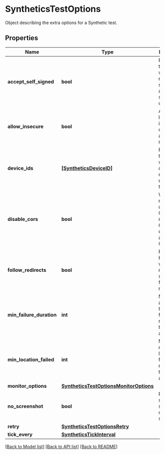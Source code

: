# SyntheticsTestOptions

Object describing the extra options for a Synthetic test.

## Properties
Name | Type | Description | Notes
------------ | ------------- | ------------- | -------------
**accept_self_signed** | **bool** | For SSL test, whether or not the test should allow self signed certificates. | [optional] 
**allow_insecure** | **bool** | Allows loading insecure content for an HTTP request. | [optional] 
**device_ids** | [**[SyntheticsDeviceID]**](SyntheticsDeviceID.md) | For browser test, array with the different device IDs used to run the test. | [optional] 
**disable_cors** | **bool** | Whether or not to disable CORS mechanism. Currently only available for Chrome. | [optional] 
**follow_redirects** | **bool** | For API HTTP test, whether or not the test should follow redirects. | [optional] 
**min_failure_duration** | **int** | Minimum amount of time in failure required to trigger an alert. | [optional] 
**min_location_failed** | **int** | Minimum number of locations in failure required to trigger an alert. | [optional] 
**monitor_options** | [**SyntheticsTestOptionsMonitorOptions**](SyntheticsTestOptionsMonitorOptions.md) |  | [optional] 
**no_screenshot** | **bool** | Prevents saving screenshots of the steps. | [optional] 
**retry** | [**SyntheticsTestOptionsRetry**](SyntheticsTestOptionsRetry.md) |  | [optional] 
**tick_every** | [**SyntheticsTickInterval**](SyntheticsTickInterval.md) |  | [optional] 

[[Back to Model list]](README.md#documentation-for-models) [[Back to API list]](README.md#documentation-for-api-endpoints) [[Back to README]](README.md)



